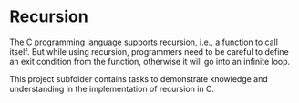 # Recursion

The C programming language supports recursion, i.e., a function to call itself. But while using recursion, programmers need to be careful to define an exit condition from the function, otherwise it will go into an infinite loop.

This project subfolder contains tasks to demonstrate knowledge and understanding in the implementation of recursion in C.

